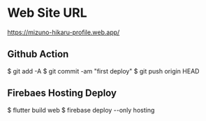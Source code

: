 # Web Site URL

https://mizuno-hikaru-profile.web.app/


## Github Action

$ git add -A
$ git commit -am "first deploy"
$ git push origin HEAD

## Firebaes Hosting Deploy

$ flutter build web
$ firebase deploy --only hosting